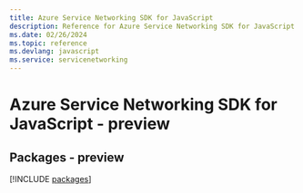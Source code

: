 ```yaml
---
title: Azure Service Networking SDK for JavaScript
description: Reference for Azure Service Networking SDK for JavaScript
ms.date: 02/26/2024
ms.topic: reference
ms.devlang: javascript
ms.service: servicenetworking
---
```

# Azure Service Networking SDK for JavaScript - preview
## Packages - preview
[!INCLUDE [packages](service-networking-index.md)]